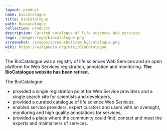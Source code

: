 ```yaml
---
layout: product
name: biocatalogue
title: BioCatalogue
path: Biocatalogue
collection: products
description: Curated catalogue of life sciences Web services
logo: /images/logo/biocatalogue.png
screenshot: /images/screenshots/sm_biocatalogue.png
wiki: https://wikipedia.org/wiki/BioCatalogue
---
```

The BioCatalogue was a registry of life sciences Web Services and an open platform for Web Services registration, annotation and monitoring. **The BioCatalogue website has been retired.**

The BioCatalogue:

- provided a single registration point for Web Service providers and a single search site for scientists and developers,
- provided a curated catalogue of life science Web Services,
- enabled service providers, expert curators and users with an oversight, monitoring and high quality annotations for services,
- provided a place where the community could find, contact and meet the experts and maintainers of services.